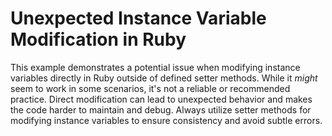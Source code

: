 # Unexpected Instance Variable Modification in Ruby

This example demonstrates a potential issue when modifying instance variables directly in Ruby outside of defined setter methods.  While it *might* seem to work in some scenarios, it's not a reliable or recommended practice.  Direct modification can lead to unexpected behavior and makes the code harder to maintain and debug. Always utilize setter methods for modifying instance variables to ensure consistency and avoid subtle errors.